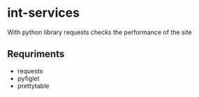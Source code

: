 # int-services
With python library requests checks the performance of the site

## Requriments
- requests
- pyfiglet
- prettytable
